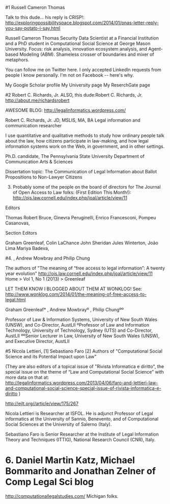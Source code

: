#1 Russell Cameron Thomas

Talk to this dude… his reply is CRISP!: http://exploringpossibilityspace.blogspot.com/2014/01/pnas-letter-reply-you-say-potato-i-say.html

Russell Cameron Thomas
Security Data Scientist at a Financial Institution and a PhD student in Computational Social Science at George Mason University. Focus: risk analysis, innovation ecosystem analysis, and Agent-based Modeling (ABM). Shameless crosser of boundaries and mixer of metaphors.

You can follow me on Twitter here. I only accepted LinkedIn requests from people I know personally. I'm not on Facebook -- here's why.

My Google Scholar profile
My University page
My ReserchGate page

#2 Robert C. Richards, Jr.
ALSO, this dude:Robert C. Richards, Jr.
http://about.me/richardsrobert

AWESOME BLOG: http://legalinformatics.wordpress.com/

Robert C. Richards, Jr.
JD, MSLIS, MA, BA
Legal information and communication researcher

I use quantitative and qualitative methods to study how ordinary people talk about the law, how citizens participate in law-making, and how legal information systems work on the Web, in government, and in other settings.

Ph.D. candidate, The Pennsylvania State University Department of Communication Arts & Sciences

Dissertation topic: The Communication of Legal Information about Ballot Propositions to Non-Lawyer Citizens

3. Probably some of the people on the board of directors for The Journal of Open Access to Law folks: (First Edition This Month!):
http://ojs.law.cornell.edu/index.php/joal/article/view/11

Editors

Thomas Robert Bruce,
Ginevra Peruginelli,
Enrico Francesconi,
Pompeu Casanovas,

Section Editors

Graham Greenleaf,
Colin LaChance
John Sheridan
Jules Winterton,
João Lima
Mariya Badeva,

#4. , Andrew Mowbray and Philip Chung

The authors of "The meaning of “free access to legal information”: 
A twenty year evolution" 
http://ojs.law.cornell.edu/index.php/joal/article/view/11
Home > Vol 1, No 1 (2013) > Greenleaf

LET THEM KNOW I BLOGGED ABOUT THEM AT WONKLOG! See:
http://www.wonklog.com/2014/01/the-meaning-of-free-access-to-legal.html

Graham Greenleaf*
, Andrew Mowbrayº
, Philip Chungºº

Professor of Law & Information Systems, University of New South Wales (UNSW), and Co-Director, AustLII ºProfessor of Law and Information Technology, University of Technology, Sydney (UTS) and Co-Director, AustLII ººSenior Lecturer in Law, University of New South Wales (UNSW), and Executive Director, AustLII

#5 Nicola Lettieri, [1] Sebastiano Faro [2]
Authors of "Computational Social Science and its Potential Impact upon Law"


(They are also editors of a topical issue of "Rivista Informatica e diritto", the special issue on the theme of “Law and Computational Social Science” with more data on that at: http://legalinformatics.wordpress.com/2013/04/06/faro-and-lettieri-law-and-computational-social-science-special-issue-of-rivista-informatica-e-diritto )

http://ejlt.org//article/view/175/267

Nicola Lettieri is Researcher at ISFOL. He is adjunct Professor of Legal informatics at the University of Sannio, Benevento, and of Computational Social Sciences at the University of Salerno (Italy).

Sebastiano Faro is Senior Researcher at the Institute of Legal Information Theory and Techniques (ITTIG), National Research Council (CNR), Italy.

# 6. Daniel Martin Katz, Michael Bommarito and Jonathan Zelner of Comp Legal Sci blog
http://computationallegalstudies.com/
Michigan folks. 
